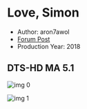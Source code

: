 # Love, Simon

* Author: aron7awol
* [Forum Post](https://www.avsforum.com/threads/bass-eq-for-filtered-movies.2995212/post-56819878)
* Production Year: 2018

## DTS-HD MA 5.1

![img 0](https://fanart.tv/fanart/movies/449176/moviethumb/simon-vs-the-homo-sapiens-agenda-5b149ad05b284.jpg)

![img 1](https://i.imgur.com/xYLuWEd.png)


